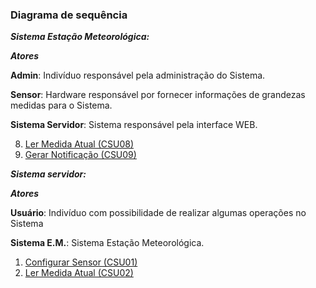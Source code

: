 ### Diagrama de sequência

***Sistema Estação Meteorológica:***

***Atores***

**Admin**: Indivíduo responsável pela administração do Sistema.

**Sensor**: Hardware responsável por fornecer informações de grandezas medidas para o Sistema.

**Sistema Servidor**: Sistema responsável pela interface WEB. 

8. [Ler Medida Atual (CSU08)](./images/diagrama-de-sequencia/sistema-estacao/ler-medida-atual.png)
7. [Gerar Notificação (CSU09)](./images/diagrama-de-sequencia/sistema-estacao/gerar-notificacao.png)


***Sistema servidor:***

***Atores***

**Usuário**: Indivíduo com possibilidade de realizar algumas operações no Sistema

**Sistema E.M.**: Sistema Estação Meteorológica. 

1. [Configurar Sensor (CSU01)](./images/diagrama-de-sequencia/sistema-servidor/configurar-sensor.png)
2. [Ler Medida Atual (CSU02)](./images/diagrama-de-sequencia/sistema-servidor/ler-medida-atual.png)
